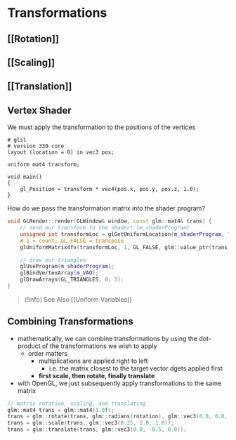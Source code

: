 # Transformations
## [[Rotation]]
## [[Scaling]]
## [[Translation]]
## Vertex Shader
We must apply the transformation to the positions of the vertices
```clike
# glsl
# version 330 core
layout (location = 0) in vec3 pos;

uniform mat4 transform;

void main()
{
	gl_Position = transform * vec4(pos.x, pos.y, pos.z, 1.0);
}
```
How do we pass the transformation matrix into the shader program?
```cpp
void GLRender::render(GLWindow& window, const glm::mat4& trans) {
	// send our transform to the shader! (m_shaderProgram)
	unsigned int transformLoc = glGetUniformLocation(m_shaderProgram, "transform");
	# 1 = count; GL_FALSE = transpose
	glUniformMatrix4fv(transformLoc, 1, GL_FALSE, glm::value_ptr(trans));

	// draw our triangles
	glUseProgram(m_shaderProgram);
	glBindVertexArray(m_VAO);
	glDrawArrays(GL_TRIANGLES, 0, 3);
}
```

> [!info] See Also
> [[Uniform Variables]]


## Combining Transformations
- mathematically, we can combine transformations by using the dot-product of the transformations we wish to apply
	- order matters
		- multiplications are applied right to left
			- i.e. the matrix closest to the target vector dgets applied first
		- **first scale, then rotate, finally translate**
- with OpenGL, we just subsequently apply transformations to the same matrix
```cpp
// matrix rotation, scaling, and translating
glm::mat4 trans = glm::mat4(1.0f);
trans = glm::rotate(trans, glm::radians(rotation), glm::vec3(0.0, 0.0, 1.0));
trans = glm::scale(trans, glm::vec3(0.25, 1.0, 1.0));
trans = glm::translate(trans, glm::vec3(0.0, -0.5, 0.0));
```